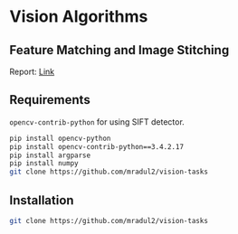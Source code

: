 # Vision Algorithms

## Feature Matching and Image Stitching

Report: [Link](https://docs.google.com/document/d/1ASMuHsMyIP9ura363d7i0G01wRINR_yhr09VyZq8PBc/edit?usp=sharing)

## Requirements

`opencv-contrib-python` for using SIFT detector.

```bash
pip install opencv-python
pip install opencv-contrib-python==3.4.2.17
pip install argparse
pip install numpy
git clone https://github.com/mradul2/vision-tasks
```

## Installation

```bash
git clone https://github.com/mradul2/vision-tasks
```

